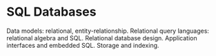 # SQL Databases
Data models: relational, entity-relationship. Relational query languages: relational algebra and SQL. Relational database design. Application interfaces and embedded SQL. Storage and indexing.
